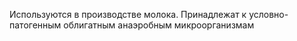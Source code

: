 Используются в производстве молока. Принадлежат к условно-патогенным облигатным анаэробным микроорганизмам